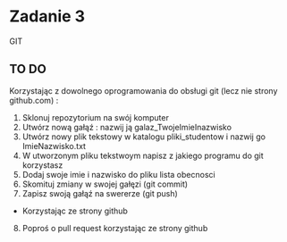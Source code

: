# Zadanie 3
GIT

## TO DO
Korzystając z dowolnego oprogramowania do obsługi git (lecz nie strony github.com) :
1) Sklonuj repozytorium na swój komputer
2) Utwórz nową gałąź : nazwij ją galaz_TwojeImieInazwisko
3) Utwórz nowy plik tekstowy w katalogu pliki_studentow i nazwij go ImieNazwisko.txt 
4) W utworzonym pliku tekstwoym napisz z jakiego programu do git korzystasz
5) Dodaj swoje imie i nazwisko do pliku lista obecnosci
6) Skomituj zmiany w swojej gałęzi (git commit)
7) Zapisz swoją gałąź na swererze (git push)
* Korzystając ze strony github
8) Poproś o pull request korzystając ze strony github
